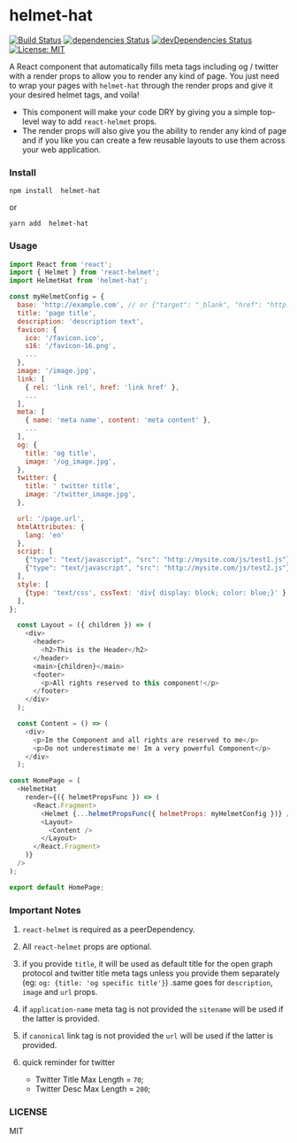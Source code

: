 # helmet-hat

[![Build Status](https://travis-ci.org/YahiaElTai/helmet-hat.svg?branch=master)](https://travis-ci.org/YahiaElTai/helmet-hat) [![dependencies Status](https://david-dm.org/YahiaElTai/helmet-hat/status.svg)](https://david-dm.org/YahiaElTai/helmet-hat) [![devDependencies Status](https://david-dm.org/YahiaElTai/helmet-hat/dev-status.svg)](https://david-dm.org/YahiaElTai/helmet-hat?type=dev) [![License: MIT](https://img.shields.io/badge/License-MIT-blue.svg)](https://opensource.org/licenses/MIT)

A React component that automatically fills meta tags including og / twitter with a render props to allow you to render any kind of page.
You just need to wrap your pages with `helmet-hat` through the render props and give it your desired helmet tags, and voila!

- This component will make your code DRY by giving you a simple top-level way to add `react-helmet` props.
- The render props will also give you the ability to render any kind of page and if you like you can create a few reusable layouts
  to use them across your web application.

### Install

```
npm install  helmet-hat
```

or

```
yarn add  helmet-hat
```

### Usage

```javascript
import React from 'react';
import { Helmet } from 'react-helmet';
import HelmetHat from 'helmet-hat';

const myHelmetConfig = {
  base: 'http://example.com', // or {"target": "_blank", "href": "http://mysite.com/"}
  title: 'page title',
  description: 'description text',
  favicon: {
    ico: '/favicon.ico',
    s16: '/favicon-16.png',
    ...
  },
  image: '/image.jpg',
  link: [
    { rel: 'link rel', href: 'link href' },
    ...
  ],
  meta: [
    { name: 'meta name', content: 'meta content' },
    ...
  ],
  og: {
    title: 'og title',
    image: '/og_image.jpg',
  },
  twitter: {
    title: ' twitter title',
    image: '/twitter_image.jpg',
  },

  url: '/page.url',
  htmlAttributes: {
    lang: 'en'
  },
  script: [
    {"type": "text/javascript", "src": "http://mysite.com/js/test1.js"},
    {"type": "text/javascript", "src": "http://mysite.com/js/test2.js"}
  ],
  style: [
    {type: 'text/css', cssText: 'div{ display: block; color: blue;}' }
  ],
};

  const Layout = ({ children }) => (
    <div>
      <header>
        <h2>This is the Header</h2>
      </header>
      <main>{children}</main>
      <footer>
        <p>All rights reserved to this component!</p>
      </footer>
    </div>
  );

  const Content = () => (
    <div>
      <p>Im the Component and all rights are reserved to me</p>
      <p>Do not underestimate me! Im a very powerful Component</p>
    </div>
  );

const HomePage = (
  <HelmetHat
    render={({ helmetPropsFunc }) => (
      <React.Fragment>
        <Helmet {...helmetPropsFunc({ helmetProps: myHelmetConfig })} />
        <Layout>
          <Content />
        </Layout>
      </React.Fragment>
    )}
  />
);

export default HomePage;
```

### Important Notes

1. `react-helmet` is required as a peerDependency.

2. All `react-helmet` props are optional.

3. if you provide `title`, it will be used as default title for the open graph protocol and twitter title meta tags unless you provide them separately (eg: `og: {title: 'og specific title'}`) .same goes for `description`, `image` and `url` props.

4. if `application-name` meta tag is not provided the `sitename` will be used if the latter is provided.

5. if `canonical` link tag is not provided the `url` will be used if the latter is provided.

6. quick reminder for twitter
   - Twitter Title Max Length = `70`;
   - Twitter Desc Max Length = `200`;

### LICENSE

MIT
